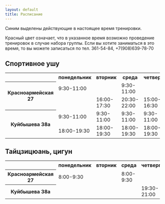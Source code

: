 ```yaml
---
layout: default
title: Расписание
---
```

<span class='info'>Синим</span> выделены действующие в настоящее время тренировки.

<span class='text-error'>Красный</span> цвет означает, что в указанное время возможно проведение тренировок в случае набора группы. Если вы хотите заниматься в это время, то вы можете записаться по тел. 361-54-84, +7(908)639-78-70

## Спортивное ушу

<table class='schedule'>
<tr>
  <th></th>
  <th>понедельник</th>
  <th>вторник</th>
  <th>среда</th>
  <th>четверг</th>
  <th>пятница</th>
  <th>суббота</th>
  <th>воскресенье</th>
</tr>
<tr>
  <th rowspan='2'>Красноармейская 27</td>
  <td class='info'>9:30-11:00</td>
  <td></td>
  <td class='info'>9:30-11:00</td>
  <td></td>
  <td></td>
  <td></td>
  <td></td>
</tr>
<tr>
  <td></td>
  <td class='info' >16:00-17:30</td>
  <td class='info' >20:30-22:00</td>
  <td class='text-error'>15:00-16:30</td>
  <td class='info' >16:00-17:30</td>
  <td class='info' >15:00-16:30</td>
  <td></td>
</tr>
<tr>
  <th rowspan="2">Куйбышева 38а</th>
  <td class='text-error'>9:30-11:00</td>
  <td class='text-error'>9:30-11:00</td>
  <td class='text-error'>9:30-11:00</td>
  <td class='text-error'>9:30-11:00</td>
  <td class='text-error'>9:30-11:00</td>
  <td></td>
  <td></td>
</tr>
<tr>
  <td class='text-error'>18:00-19:30</td>
  <td class='text-error'>18:00-19:30</td>
  <td class='text-error'>18:00-19:30</td>
  <td class='info' >18:00-19:30</td>
  <td class='text-error'>18:00-19:30</td>
  <td></td>
  <td class='info' >12:00-13:30</td>
</tr>
</table>

## Тайцзицюань, цигун

<table class='schedule'>
<tr>
  <th></th>
  <th>понедельник</th>
  <th>вторник</th>
  <th>среда</th>
  <th>четверг</th>
  <th>пятница</th>
  <th>суббота</th>
  <th>воскресенье</th>
</tr>
<tr>
  <th>Красноармейская 27</td>
  <td class='text-error'>8:00-9:30</td>
  <td></td>
  <td class='info' >8:00-9:30</td>
  <td></td>
  <td></td>
  <td></td>
  <td class='info' >9:30-21:00</td>
</tr>
<tr>
  <th>Куйбышева 38а</th>
  <td></td>
  <td></td>
  <td></td>
  <td class='info' >19:30-21:00</td>
  <td></td>
  <td></td>
  <td></td>
</tr>
</table>
